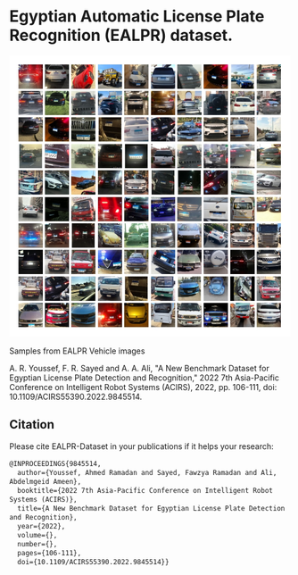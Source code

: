 # Egyptian Automatic  License Plate Recognition (EALPR) dataset.
![](samples.jpg)

Samples from  EALPR Vehicle images



A. R. Youssef, F. R. Sayed and A. A. Ali, "A New Benchmark Dataset for Egyptian License Plate Detection and Recognition," 2022 7th Asia-Pacific Conference on Intelligent Robot Systems (ACIRS), 2022, pp. 106-111, doi: 10.1109/ACIRS55390.2022.9845514.

## Citation 

Please cite EALPR-Dataset in your publications if it helps your research:

```
@INPROCEEDINGS{9845514,
  author={Youssef, Ahmed Ramadan and Sayed, Fawzya Ramadan and Ali, Abdelmgeid Ameen},
  booktitle={2022 7th Asia-Pacific Conference on Intelligent Robot Systems (ACIRS)}, 
  title={A New Benchmark Dataset for Egyptian License Plate Detection and Recognition}, 
  year={2022},
  volume={},
  number={},
  pages={106-111},
  doi={10.1109/ACIRS55390.2022.9845514}}

```
